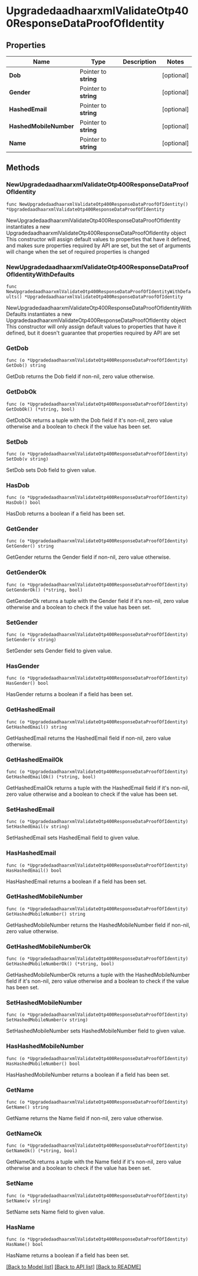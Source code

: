 # UpgradedaadhaarxmlValidateOtp400ResponseDataProofOfIdentity

## Properties

Name | Type | Description | Notes
------------ | ------------- | ------------- | -------------
**Dob** | Pointer to **string** |  | [optional] 
**Gender** | Pointer to **string** |  | [optional] 
**HashedEmail** | Pointer to **string** |  | [optional] 
**HashedMobileNumber** | Pointer to **string** |  | [optional] 
**Name** | Pointer to **string** |  | [optional] 

## Methods

### NewUpgradedaadhaarxmlValidateOtp400ResponseDataProofOfIdentity

`func NewUpgradedaadhaarxmlValidateOtp400ResponseDataProofOfIdentity() *UpgradedaadhaarxmlValidateOtp400ResponseDataProofOfIdentity`

NewUpgradedaadhaarxmlValidateOtp400ResponseDataProofOfIdentity instantiates a new UpgradedaadhaarxmlValidateOtp400ResponseDataProofOfIdentity object
This constructor will assign default values to properties that have it defined,
and makes sure properties required by API are set, but the set of arguments
will change when the set of required properties is changed

### NewUpgradedaadhaarxmlValidateOtp400ResponseDataProofOfIdentityWithDefaults

`func NewUpgradedaadhaarxmlValidateOtp400ResponseDataProofOfIdentityWithDefaults() *UpgradedaadhaarxmlValidateOtp400ResponseDataProofOfIdentity`

NewUpgradedaadhaarxmlValidateOtp400ResponseDataProofOfIdentityWithDefaults instantiates a new UpgradedaadhaarxmlValidateOtp400ResponseDataProofOfIdentity object
This constructor will only assign default values to properties that have it defined,
but it doesn't guarantee that properties required by API are set

### GetDob

`func (o *UpgradedaadhaarxmlValidateOtp400ResponseDataProofOfIdentity) GetDob() string`

GetDob returns the Dob field if non-nil, zero value otherwise.

### GetDobOk

`func (o *UpgradedaadhaarxmlValidateOtp400ResponseDataProofOfIdentity) GetDobOk() (*string, bool)`

GetDobOk returns a tuple with the Dob field if it's non-nil, zero value otherwise
and a boolean to check if the value has been set.

### SetDob

`func (o *UpgradedaadhaarxmlValidateOtp400ResponseDataProofOfIdentity) SetDob(v string)`

SetDob sets Dob field to given value.

### HasDob

`func (o *UpgradedaadhaarxmlValidateOtp400ResponseDataProofOfIdentity) HasDob() bool`

HasDob returns a boolean if a field has been set.

### GetGender

`func (o *UpgradedaadhaarxmlValidateOtp400ResponseDataProofOfIdentity) GetGender() string`

GetGender returns the Gender field if non-nil, zero value otherwise.

### GetGenderOk

`func (o *UpgradedaadhaarxmlValidateOtp400ResponseDataProofOfIdentity) GetGenderOk() (*string, bool)`

GetGenderOk returns a tuple with the Gender field if it's non-nil, zero value otherwise
and a boolean to check if the value has been set.

### SetGender

`func (o *UpgradedaadhaarxmlValidateOtp400ResponseDataProofOfIdentity) SetGender(v string)`

SetGender sets Gender field to given value.

### HasGender

`func (o *UpgradedaadhaarxmlValidateOtp400ResponseDataProofOfIdentity) HasGender() bool`

HasGender returns a boolean if a field has been set.

### GetHashedEmail

`func (o *UpgradedaadhaarxmlValidateOtp400ResponseDataProofOfIdentity) GetHashedEmail() string`

GetHashedEmail returns the HashedEmail field if non-nil, zero value otherwise.

### GetHashedEmailOk

`func (o *UpgradedaadhaarxmlValidateOtp400ResponseDataProofOfIdentity) GetHashedEmailOk() (*string, bool)`

GetHashedEmailOk returns a tuple with the HashedEmail field if it's non-nil, zero value otherwise
and a boolean to check if the value has been set.

### SetHashedEmail

`func (o *UpgradedaadhaarxmlValidateOtp400ResponseDataProofOfIdentity) SetHashedEmail(v string)`

SetHashedEmail sets HashedEmail field to given value.

### HasHashedEmail

`func (o *UpgradedaadhaarxmlValidateOtp400ResponseDataProofOfIdentity) HasHashedEmail() bool`

HasHashedEmail returns a boolean if a field has been set.

### GetHashedMobileNumber

`func (o *UpgradedaadhaarxmlValidateOtp400ResponseDataProofOfIdentity) GetHashedMobileNumber() string`

GetHashedMobileNumber returns the HashedMobileNumber field if non-nil, zero value otherwise.

### GetHashedMobileNumberOk

`func (o *UpgradedaadhaarxmlValidateOtp400ResponseDataProofOfIdentity) GetHashedMobileNumberOk() (*string, bool)`

GetHashedMobileNumberOk returns a tuple with the HashedMobileNumber field if it's non-nil, zero value otherwise
and a boolean to check if the value has been set.

### SetHashedMobileNumber

`func (o *UpgradedaadhaarxmlValidateOtp400ResponseDataProofOfIdentity) SetHashedMobileNumber(v string)`

SetHashedMobileNumber sets HashedMobileNumber field to given value.

### HasHashedMobileNumber

`func (o *UpgradedaadhaarxmlValidateOtp400ResponseDataProofOfIdentity) HasHashedMobileNumber() bool`

HasHashedMobileNumber returns a boolean if a field has been set.

### GetName

`func (o *UpgradedaadhaarxmlValidateOtp400ResponseDataProofOfIdentity) GetName() string`

GetName returns the Name field if non-nil, zero value otherwise.

### GetNameOk

`func (o *UpgradedaadhaarxmlValidateOtp400ResponseDataProofOfIdentity) GetNameOk() (*string, bool)`

GetNameOk returns a tuple with the Name field if it's non-nil, zero value otherwise
and a boolean to check if the value has been set.

### SetName

`func (o *UpgradedaadhaarxmlValidateOtp400ResponseDataProofOfIdentity) SetName(v string)`

SetName sets Name field to given value.

### HasName

`func (o *UpgradedaadhaarxmlValidateOtp400ResponseDataProofOfIdentity) HasName() bool`

HasName returns a boolean if a field has been set.


[[Back to Model list]](../README.md#documentation-for-models) [[Back to API list]](../README.md#documentation-for-api-endpoints) [[Back to README]](../README.md)


